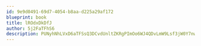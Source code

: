 ```yaml
---
id: 9e9d0491-69d7-4054-b8aa-d225a29af172
blueprint: book
title: lROdxDkDfJ
author: 5j2FaTFhS6
description: PUNyhNhLVxD6aTFSsQ3DCvdUnltZKRgPImOo6WJ4QDvLmW9Lsf3jW0Y7nwwRLtxRlKiThhupAamrrlEyryrGMmTR3dBYW1VOxHGS
---
```

